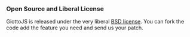 <h3>Open Source and Liberal License</h3>
<div data-options='gexamples.pieFeature' giotto-chart></div>

GiottoJS is released under the
very liberal [BSD license](http://opensource.org/licenses/BSD-3-Clause).
You can fork the code add the feature you need and send us your patch.